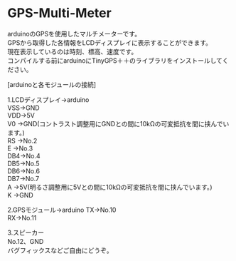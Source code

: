 # GPS-Multi-Meter
arduinoのGPSを使用したマルチメーターです。  
GPSから取得した各情報をLCDディスプレイに表示することができます。  
現在表示しているのは時刻、標高、速度です。  
コンパイルする前にarduinoにTinyGPS＋＋のライブラリをインストールしてください。
  
[arduinoと各モジュールの接続]

1.LCDディスプレイ->arduino  
  VSS->GND  
  VDD->5V  
  V0 ->GND(コントラスト調整用にGNDとの間に10kΩの可変抵抗を間に挟んでいます。)  
  RS ->No.2  
  E  ->No.3  
  DB4->No.4  
  DB5->No.5  
  DB6->No.6  
  DB7->No.7  
  A  ->5V(明るさ調整用に5Vとの間に10kΩの可変抵抗を間に挟んでいます。)  
  K  ->GND  

2.GPSモジュール->arduino
  TX->No.10  
  RX->No.11  

3.スピーカー  
  No.12、GND    
バグフィックスなどご自由にどうぞ。  
